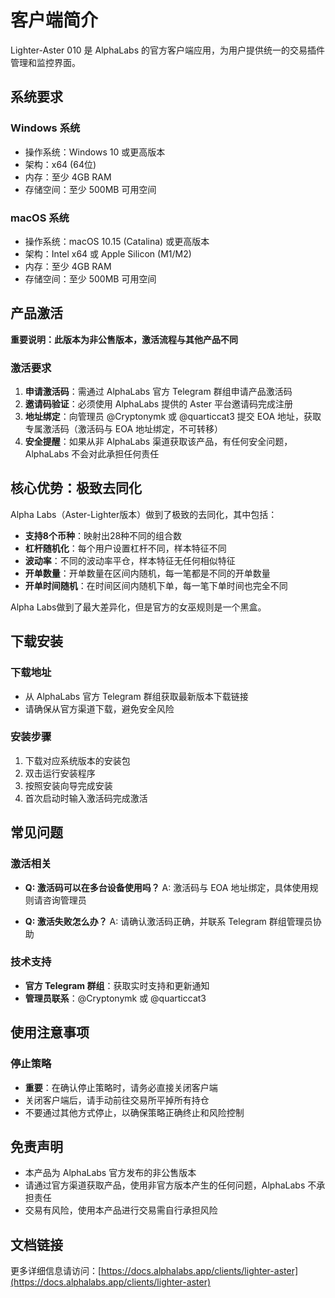 # 客户端简介

Lighter-Aster 010 是 AlphaLabs 的官方客户端应用，为用户提供统一的交易插件管理和监控界面。

## 系统要求

### Windows 系统
- 操作系统：Windows 10 或更高版本
- 架构：x64 (64位)
- 内存：至少 4GB RAM
- 存储空间：至少 500MB 可用空间

### macOS 系统
- 操作系统：macOS 10.15 (Catalina) 或更高版本
- 架构：Intel x64 或 Apple Silicon (M1/M2)
- 内存：至少 4GB RAM
- 存储空间：至少 500MB 可用空间

## 产品激活

**重要说明：此版本为非公售版本，激活流程与其他产品不同**

### 激活要求
1. **申请激活码**：需通过 AlphaLabs 官方 Telegram 群组申请产品激活码
2. **邀请码验证**：必须使用 AlphaLabs 提供的 Aster 平台邀请码完成注册
3. **地址绑定**：向管理员 @Cryptonymk 或 @quarticcat3 提交 EOA 地址，获取专属激活码（激活码与 EOA 地址绑定，不可转移）
4. **安全提醒**：如果从非 AlphaLabs 渠道获取该产品，有任何安全问题，AlphaLabs 不会对此承担任何责任

## 核心优势：极致去同化

Alpha Labs（Aster-Lighter版本）做到了极致的去同化，其中包括：

- **支持8个币种**：映射出28种不同的组合数
- **杠杆随机化**：每个用户设置杠杆不同，样本特征不同
- **波动率**：不同的波动率平仓，样本特征无任何相似特征
- **开单数量**：开单数量在区间内随机，每一笔都是不同的开单数量
- **开单时间随机**：在时间区间内随机下单，每一笔下单时间也完全不同

Alpha Labs做到了最大差异化，但是官方的女巫规则是一个黑盒。

## 下载安装

### 下载地址
- 从 AlphaLabs 官方 Telegram 群组获取最新版本下载链接
- 请确保从官方渠道下载，避免安全风险

### 安装步骤
1. 下载对应系统版本的安装包
2. 双击运行安装程序
3. 按照安装向导完成安装
4. 首次启动时输入激活码完成激活

## 常见问题

### 激活相关
- **Q: 激活码可以在多台设备使用吗？**
  A: 激活码与 EOA 地址绑定，具体使用规则请咨询管理员

- **Q: 激活失败怎么办？**
  A: 请确认激活码正确，并联系 Telegram 群组管理员协助

### 技术支持
- **官方 Telegram 群组**：获取实时支持和更新通知
- **管理员联系**：@Cryptonymk 或 @quarticcat3

## 使用注意事项

### 停止策略
- **重要**：在确认停止策略时，请务必直接关闭客户端
- 关闭客户端后，请手动前往交易所平掉所有持仓
- 不要通过其他方式停止，以确保策略正确终止和风险控制

## 免责声明

- 本产品为 AlphaLabs 官方发布的非公售版本
- 请通过官方渠道获取产品，使用非官方版本产生的任何问题，AlphaLabs 不承担责任
- 交易有风险，使用本产品进行交易需自行承担风险

## 文档链接

更多详细信息请访问：[https://docs.alphalabs.app/clients/lighter-aster](https://docs.alphalabs.app/clients/lighter-aster)